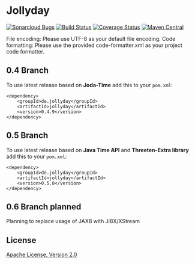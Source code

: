 Jollyday
========

[![Sonarcloud Bugs](https://sonarcloud.io/api/project_badges/quality_gate?project=de.jollyday%3Ajollyday)](https://sonarcloud.io/dashboard?id=de.jollyday%3Ajollyday)
[![Build Status](https://travis-ci.org/svendiedrichsen/jollyday.svg)](https://travis-ci.org/svendiedrichsen/jollyday)
[![Coverage Status](https://coveralls.io/repos/github/svendiedrichsen/jollyday/badge.svg?branch=master)](https://coveralls.io/github/svendiedrichsen/jollyday?branch=master)
[![Maven Central](https://maven-badges.herokuapp.com/maven-central/de.jollyday/jollyday/badge.svg)](https://maven-badges.herokuapp.com/maven-central/de.jollyday/jollyday)

File encoding: Please use UTF-8 as your default file encoding.
Code formatting: Please use the provided code-formatter.xml as your project code formatter.

## 0.4 Branch
To use latest release based on **Joda-Time** add this to your `pom.xml`:
```
<dependency>
    <groupId>de.jollyday</groupId>
    <artifactId>jollyday</artifactId>
    <version>0.4.9</version>
</dependency>
```

## 0.5 Branch
To use latest release based on **Java Time API** and **Threeten-Extra library** add this to your `pom.xml`:
```
<dependency>
    <groupId>de.jollyday</groupId>
    <artifactId>jollyday</artifactId>
    <version>0.5.8</version>
</dependency>

```

## 0.6 Branch planned
Planning to replace usage of JAXB with JiBX/XStream

## License

[Apache License, Version 2.0](LICENSE.md)
